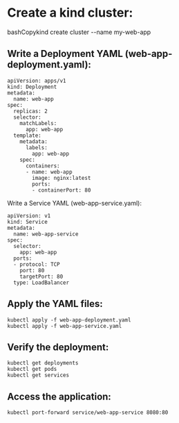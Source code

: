 # Create a kind cluster:
bashCopykind create cluster --name my-web-app

## Write a Deployment YAML (web-app-deployment.yaml):

```
apiVersion: apps/v1
kind: Deployment
metadata:
  name: web-app
spec:
  replicas: 2
  selector:
    matchLabels:
      app: web-app
  template:
    metadata:
      labels:
        app: web-app
    spec:
      containers:
      - name: web-app
        image: nginx:latest
        ports:
        - containerPort: 80
```

Write a Service YAML (web-app-service.yaml):

```
apiVersion: v1
kind: Service
metadata:
  name: web-app-service
spec:
  selector:
    app: web-app
  ports:
  - protocol: TCP
    port: 80
    targetPort: 80
  type: LoadBalancer
```

## Apply the YAML files:

```
kubectl apply -f web-app-deployment.yaml
kubectl apply -f web-app-service.yaml
```
## Verify the deployment:
```
kubectl get deployments
kubectl get pods
kubectl get services
```
## Access the application:
```
kubectl port-forward service/web-app-service 8080:80
```
